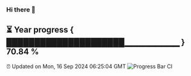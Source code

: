 ### Hi there 👋
⏳ Year progress { █████████████████████▁▁▁▁▁▁▁▁▁ } 70.84 %
---
⏰ Updated on Mon, 16 Sep 2024 06:25:04 GMT
![Progress Bar CI](https://github.com/liununu/liununu/workflows/Progress%20Bar%20CI/badge.svg)
